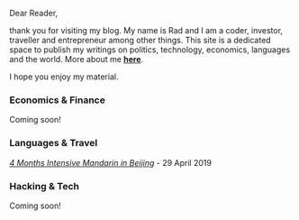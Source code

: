 Dear Reader,

thank you for visiting my blog. My name is Rad and I am a coder, investor, traveller and entrepreneur among other things. This site is a dedicated space to publish my writings on politics, technology, economics, languages and the world. More about me **[here](http://www.canaryecuador.com/blog/about_author_001.html)**.

I hope you enjoy my material.





### Economics & Finance

Coming soon!

### Languages & Travel

*[4 Months Intensive Mandarin in Beijing](http://www.canaryecuador.com/blog/chinese_001.html)* - 29 April 2019

### Hacking & Tech

Coming soon!

